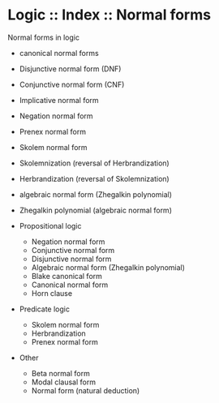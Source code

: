 # Logic :: Index :: Normal forms

Normal forms in logic
- canonical normal forms
- Disjunctive normal form (DNF)
- Conjunctive normal form (CNF)
- Implicative normal form
- Negation normal form
- Prenex normal form
- Skolem normal form
- Skolemnization (reversal of Herbrandization)
- Herbrandization (reversal of Skolemnization)
- algebraic normal form (Zhegalkin polynomial)
- Zhegalkin polynomial (algebraic normal form)

- Propositional logic
  - Negation normal form
  - Conjunctive normal form
  - Disjunctive normal form
  - Algebraic normal form (Zhegalkin polynomial)
  - Blake canonical form
  - Canonical normal form
  - Horn clause
- Predicate logic
  - Skolem normal form
  - Herbrandization
  - Prenex normal form
- Other
  - Beta normal form
  - Modal clausal form
  - Normal form (natural deduction)
